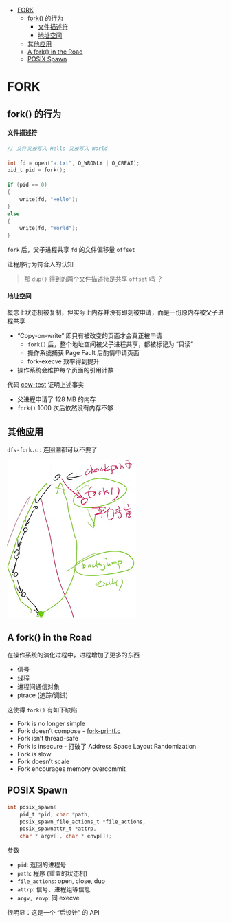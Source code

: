 - [FORK](#fork)
  - [fork() 的行为](#fork-的行为)
      - [文件描述符](#文件描述符)
      - [地址空间](#地址空间)
  - [其他应用](#其他应用)
  - [A fork() in the Road](#a-fork-in-the-road)
  - [POSIX Spawn](#posix-spawn)


# FORK

## fork() 的行为

#### 文件描述符

```c
// 文件又被写入 Hello 又被写入 World

int fd = open("a.txt", O_WRONLY | O_CREAT);
pid_t pid = fork();

if (pid == 0)
{
    write(fd, "Hello");
}
else
{
    write(fd, "World");
}
```

`fork` 后，父子进程共享 `fd` 的文件偏移量 `offset`

让程序行为符合人的认知

> 那 `dup()` 得到的两个文件描述符是共享 `offset` 吗 ？


#### 地址空间

概念上状态机被复制，但实际上内存并没有即刻被申请，而是一份原内存被父子进程共享

- “Copy-on-write” 即只有被改变的页面才会真正被申请
    - `fork()` 后，整个地址空间被父子进程共享，都被标记为 “只读”
    - 操作系统捕获 Page Fault 后酌情申请页面
    - fork-execve 效率得到提升
- 操作系统会维护每个页面的引用计数

代码 [cow-test](./code/cow-test.c) 证明上述事实

- 父进程申请了 128 MB 的内存
- `fork()` 1000 次后依然没有内存不够

## 其他应用

`dfs-fork.c` : 连回溯都可以不要了

![](image/2023-09-12-15-32-01.png)

## A fork() in the Road

在操作系统的演化过程中，进程增加了更多的东西

- 信号
- 线程
- 进程间通信对象
- ptrace (追踪/调试)

这使得 `fork()` 有如下缺陷

- Fork is no longer simple
- Fork doesn’t compose - [fork-printf.c]()
- Fork isn’t thread-safe
- Fork is insecure - 打破了 Address Space Layout Randomization
- Fork is slow
- Fork doesn’t scale
- Fork encourages memory overcommit

## POSIX Spawn

```c
int posix_spawn(
    pid_t *pid, char *path,
    posix_spawn_file_actions_t *file_actions,
    posix_spawnattr_t *attrp,
    char * argv[], char * envp[]);
```

参数

- `pid`: 返回的进程号
- `path`: 程序 (重置的状态机)
- `file_actions`: open, close, dup
- `attrp`: 信号、进程组等信息
- `argv, envp`: 同 execve

很明显：这是一个 “后设计” 的 API